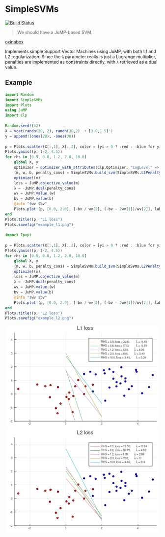 # SimpleSVMs

[![Build Status](https://travis-ci.org/matbesancon/SimpleSVMs.jl.svg?branch=master)](https://travis-ci.org/matbesancon/SimpleSVMs.jl)

> We should have a JuMP-based SVM.

[oxinabox](https://github.com/oxinabox)  

Implements simple Support Vector Machines using JuMP, with both L1 and L2
regularization. Since the `λ` parameter really is just a Lagrange multiplier,
penalties are implemented as constraints directly, with `λ` retrieved as a dual value.

## Example

```julia
import Random
import SimpleSVMs
import Plots
using JuMP
import Clp

Random.seed!(42)
X = vcat(randn(20, 2), randn(30,2) .+ [3.0,1.5]')
y = append!(ones(20), -ones(30))

p = Plots.scatter(X[:,1], X[:,2], color = [yi > 0 ? :red : :blue for yi in y], label = "")
Plots.yaxis!(p, (-2, 4.5))
for rhs in [0.5, 0.8, 1.2, 2.0, 10.0]
    global X, y
    optimizer = optimizer_with_attributes(Clp.Optimizer, "LogLevel" => 0)
    (m, w, b, penalty_cons) = SimpleSVMs.build_svm(SimpleSVMs.L1Penalty(rhs), X, y, optimizer)
    optimize!(m)
    loss = JuMP.objective_value(m)
    λ = -JuMP.dual(penalty_cons)
    wv = JuMP.value.(w)
    bv = JuMP.value(b)
    @info "$wv $bv"
    Plots.plot!(p, [0.0, 2.0], [-bv / wv[2], (-bv - 2wv[1])/wv[2]], label = "RHS = $(rhs), loss = $(round(loss, digits=2)), \\lambda = $(round(λ, digits=2))")
end
Plots.title!(p, "L1 loss")
Plots.savefig("example_l1.png")

import Ipopt

p = Plots.scatter(X[:,1], X[:,2], color = [yi > 0 ? :red : :blue for yi in y], label = "")
Plots.yaxis!(p, (-2, 4.5))
for rhs in [0.5, 0.8, 1.2, 2.0, 10.0]
    global X, y
    (m, w, b, penalty_cons) = SimpleSVMs.build_svm(SimpleSVMs.L2Penalty(rhs), X, y, Ipopt.Optimizer)
    optimize!(m)
    loss = JuMP.objective_value(m)
    λ = -JuMP.dual(penalty_cons)
    wv = JuMP.value.(w)
    bv = JuMP.value(b)
    @info "$wv $bv"
    Plots.plot!(p, [0.0, 2.0], [-bv / wv[2], (-bv - 2wv[1])/wv[2]], label = "RHS = $(rhs), loss = $(round(loss, digits=2)), \\lambda = $(round(λ, digits=2))")
end
Plots.title!(p, "L2 loss")
Plots.savefig("example_l2.png")
```

![](img/example_l1.png)
![](img/example_l2.png)
